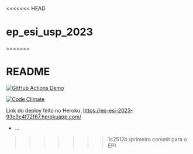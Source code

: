 <<<<<<< HEAD
# ep_esi_usp_2023
=======
# README
[![GitHub Actions Demo](https://github.com/Leandro1881/ep_esi_usp_2023/actions/workflows/main.yml/badge.svg?branch=main)](https://github.com/Leandro1881/ep_esi_usp_2023/actions/workflows/main.yml)

[![Code Climate](https://codeclimate.com/github/Leandro1881/ep_esi_usp_2023/badges/gpa.svg)](https://codeclimate.com/github/Leandro1881/ep_esi_usp_2023)

Link do deploy feito no Heroku: https://ep-esi-2023-93e9c4f72f67.herokuapp.com/

* ...
>>>>>>> 1c2512b (primeiro commit para o EP)
